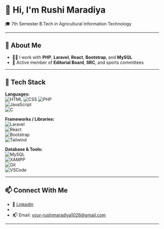 # 👋 Hi, I'm Rushi Maradiya

🎓 7th Semester B.Tech in Agricultural Information Technology  


---

## 💼 About Me

- 👨‍💻 I work with **PHP**, **Laravel**, **React**, **Bootstrap**, and **MySQL**
- 📘 Active member of **Editorial Board**, **SRC**, and sports committees

---

## 🚀 Tech Stack

**Languages:**  
![HTML](https://img.shields.io/badge/-HTML5-E34F26?logo=html5&logoColor=white) 
![CSS](https://img.shields.io/badge/-CSS3-1572B6?logo=css3&logoColor=white) 
![PHP](https://img.shields.io/badge/-PHP-777BB4?logo=php&logoColor=white)  
![JavaScript](https://img.shields.io/badge/-JavaScript-F7DF1E?logo=javascript&logoColor=black)  
![C](https://img.shields.io/badge/-C-A8B9CC?logo=c&logoColor=black)

**Frameworks / Libraries:**  
![Laravel](https://img.shields.io/badge/-Laravel-F55247?logo=laravel&logoColor=white)  
![React](https://img.shields.io/badge/-React-61DAFB?logo=react&logoColor=black)  
![Bootstrap](https://img.shields.io/badge/-Bootstrap-7952B3?logo=bootstrap&logoColor=white)  
![Tailwind](https://img.shields.io/badge/-Tailwind-38B2AC?logo=tailwindcss&logoColor=white)  

**Database & Tools:**  
![MySQL](https://img.shields.io/badge/-MySQL-4479A1?logo=mysql&logoColor=white)  
![XAMPP](https://img.shields.io/badge/-XAMPP-FB7A24?logo=apache&logoColor=white)  
![Git](https://img.shields.io/badge/-Git-F05032?logo=git&logoColor=white)  
![VSCode](https://img.shields.io/badge/-VSCode-007ACC?logo=visualstudiocode&logoColor=white)

---

<!--## 📈 GitHub Stats

-- ![Rushi's GitHub Stats](https://github-readme-stats.vercel.app/api?username=Rushi-maradiya&show_icons=true&theme=radical)

--- ![Top Langs](https://github-readme-stats.vercel.app/api/top-langs/?username=Rushi-maradiya&layout=compact&theme=radical)

--->

## 📫 Connect With Me

- 💼 [LinkedIn](https://linkedin.com/in/your-link)
- <!--🌐 [Portfolio](https://your-portfolio-link.com) (if available)-->
- 📬 Email: your-rushimaradiya1026@gmail.com

---
